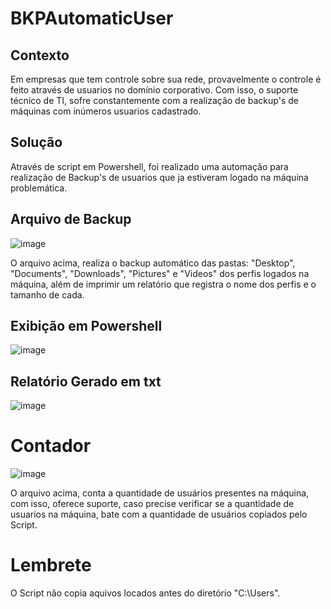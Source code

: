 # BKPAutomaticUser

## Contexto

Em empresas que tem controle sobre sua rede, provavelmente o controle é feito através de usuarios no domínio corporativo.
Com isso, o suporte técnico de TI, sofre constantemente com a realização de backup's de máquinas com inúmeros usuarios cadastrado.


## Solução

Através de script em Powershell, foi realizado uma automação para realização de Backup's de usuarios que ja estiveram logado na máquina problemática.


## Arquivo de Backup

![image](https://github.com/user-attachments/assets/a49974cf-24b2-49d8-8ca1-68fcb200af4a)

O arquivo acima, realiza o backup automático das pastas: "Desktop", "Documents", "Downloads", "Pictures" e "Videos" dos perfis logados na máquina, além de imprimir um relatório que registra o nome dos perfis e o tamanho de cada. 

## Exibição em Powershell

![image](https://github.com/user-attachments/assets/b52d1f3b-2f81-4539-a4fb-ce0ebcb2c808)


## Relatório Gerado em txt

![image](https://github.com/user-attachments/assets/0b826d15-61ec-4571-bbeb-1d21d191d897)



# Contador

![image](https://github.com/user-attachments/assets/3b97343e-78c6-4911-96e8-c034ec556864)

O arquivo acima, conta a quantidade de usuários presentes na máquina, com isso, oferece suporte, caso precise verificar se a quantidade de usuarios na máquina, bate com a quantidade de usuários copiados pelo Script.

# Lembrete

O Script não copia aquivos locados antes do diretório "C:\Users".
